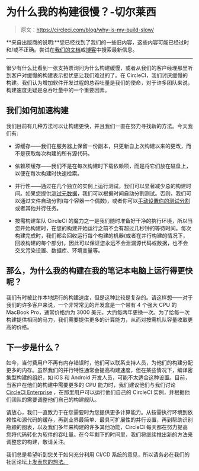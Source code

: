 # 为什么我的构建很慢？-切尔莱西

> 原文：<https://circleci.com/blog/why-is-my-build-slow/>

**来自出版商的说明:**您已经找到了我们的一些旧内容，这些内容可能已经过时和/或不正确。尝试在[我们的文档](https://circleci.com/docs/)或[博客](https://circleci.com/blog/)中搜索最新信息。

* * *

很少有什么比看到一张支持票询问为什么构建缓慢，或者从我们的客户经理那里听到客户对缓慢的构建表示担忧更让我们难过的了。在 CircleCI，我们讨厌缓慢的构建。我们认为增加软件开发过程的总吞吐量是我们的使命，对于许多团队来说，构建速度无疑是总吞吐量中的一个重要因素。

## 我们如何加速构建

我们目前有几种方法可以让构建更快，并且我们一直在努力寻找新的方法。今天我们有:

*   源缓存——我们在服务器上保留一份副本，只更新自上次构建以来的更改，而不是获取每次构建的所有源代码。

*   依赖项缓存——我们不是在每次构建时下载依赖项，而是将它们放在磁盘上，以便在每次构建时快速检索。

*   并行性——通过在几个独立的实例上运行测试，我们可以显著减少总的构建时间。如果您提供[测试元数据](https://circleci.com/docs/1.0/test-metadata/)，我们可以根据时间自动分割测试。否则，我们可以通过文件自动分割(每个容器一个偶数)，或者你可以[手动设置你的测试分割](https://circleci.com/docs/1.0/parallel-manual-setup/)或者其他并行任务。

*   按需构建车队 CircleCI 的魔力之一是我们随时准备好干净的执行环境，所以当您开始构建时，在您的构建开始运行之前不会有超过几秒钟的等待时间。每次构建完成时，我们都会回收运行每个构建的机器(或者在并行构建的情况下，回收构建的每个部分)，因此可以保证您永远不会泄漏源代码或数据，也不会交叉污染设置、数据库、环境变量等。

## 那么，为什么我的构建在我的笔记本电脑上运行得更快呢？

我们有时被比作本地运行的构建速度，但是这种比较是复杂的。请这样想——对于我们的许多客户来说，一个非常常见的开发盒是一个带有 4 个强大 CPU 的 MacBook Pro，通常价格约为 3000 美元，大约每两年更换一次。为了给每一次构建提供相同的马力，我们需要提供更多的计算能力，从而对按需机队容量收取更高的价格。

## 下一步是什么？

如今，当付费用户不再有内存错误时，他们可以联系支持人员，为他们的构建分配更多的内存。虽然我们的并行特性通常会提高构建速度，但在某些情况下，编译密集型构建的组织，如 iOS 和 Android 开发人员，可能不太适合这种设置。目前，当客户在他们的构建中需要更多的 CPU 能力时，我们建议他们与我们讨论 [CircleCI Enterprise](https://circleci.com/enterprise/) ，在那里用户可以运行他们自己的 CircleCI 实例，并根据他们团队的需要调整他们自己的构建舰队。

请放心，我们一直致力于在您需要时为您提供更多计算能力。从按需执行环境到依赖性和源代码的缓存，再到业界最简单、最具可扩展性的并行设置，再到帮助识别瓶颈的图表，以及我们多年来构建的许多其他功能，CircleCI 每天都在努力提高您将代码转化为软件的吞吐量。在今年剩下的时间里，我们将继续推出新的方法来调整您的构建，敬请关注。

我们总是希望听到您关于如何充分利用 CI/CD 系统的意见，所以请务必在我们的社区论坛上[发表您的想法。](https://discuss.circleci.com/)